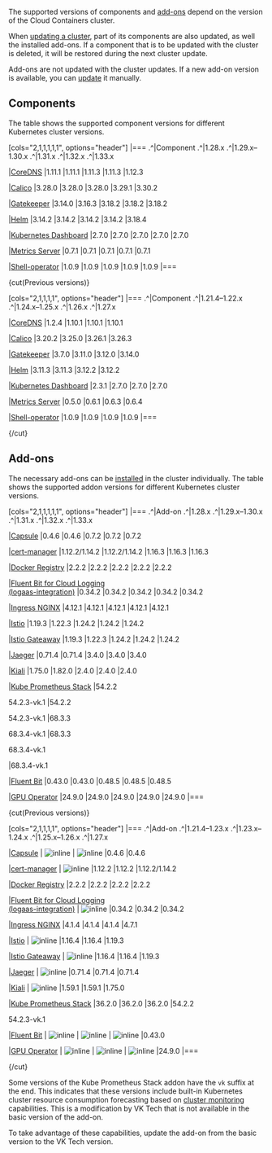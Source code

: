 The supported versions of components and [add-ons](../../addons-and-settings/addons) depend on the version of the Cloud Containers cluster.

When [updating a cluster](../../../instructions/update), part of its components are also updated, as well the installed add-ons. If a component that is to be updated with the cluster is deleted, it will be restored during the next cluster update.

Add-ons are not updated with the cluster updates. If a new add-on version is available, you can [update](/en/kubernetes/k8s/instructions/addons/manage-addons#updating_addon_version) it manually. 

## Components

The table shows the supported component versions for different Kubernetes cluster versions.

[cols="2,1,1,1,1,1", options="header"]
|===
.^|Component
.^|1.28.x
.^|1.29.x–1.30.x
.^|1.31.x
.^|1.32.x
.^|1.33.x

|[CoreDNS](https://github.com/coredns/coredns)
|1.11.1
|1.11.1
|1.11.3
|1.11.3
|1.12.3

|[Calico](https://github.com/projectcalico/calico)
|3.28.0
|3.28.0
|3.28.0
|3.29.1
|3.30.2

|[Gatekeeper](https://github.com/open-policy-agent/gatekeeper)
|3.14.0
|3.16.3
|3.18.2
|3.18.2
|3.18.2

|[Helm](https://github.com/helm/helm)
|3.14.2
|3.14.2
|3.14.2
|3.14.2
|3.18.4

|[Kubernetes Dashboard](https://github.com/kubernetes/dashboard)
|2.7.0
|2.7.0
|2.7.0
|2.7.0
|2.7.0

|[Metrics Server](https://github.com/kubernetes-sigs/metrics-server)
|0.7.1
|0.7.1
|0.7.1
|0.7.1
|0.7.1

|[Shell-operator](https://github.com/flant/shell-operator)
|1.0.9
|1.0.9
|1.0.9
|1.0.9
|1.0.9
|===

{cut(Previous versions)}

[cols="2,1,1,1,1", options="header"]
|===
.^|Component
.^|1.21.4–1.22.x
.^|1.24.x–1.25.x
.^|1.26.x
.^|1.27.x

|[CoreDNS](https://github.com/coredns/coredns)
|1.2.4
|1.10.1
|1.10.1
|1.10.1

|[Calico](https://github.com/projectcalico/calico)
|3.20.2
|3.25.0
|3.26.1
|3.26.3

|[Gatekeeper](https://github.com/open-policy-agent/gatekeeper)
|3.7.0
|3.11.0
|3.12.0
|3.14.0

|[Helm](https://github.com/helm/helm)
|3.11.3
|3.11.3
|3.12.2
|3.12.2

|[Kubernetes Dashboard](https://github.com/kubernetes/dashboard)
|2.3.1
|2.7.0
|2.7.0
|2.7.0

|[Metrics Server](https://github.com/kubernetes-sigs/metrics-server)
|0.5.0
|0.6.1
|0.6.3
|0.6.4

|[Shell-operator](https://github.com/flant/shell-operator)
|1.0.9
|1.0.9
|1.0.9
|1.0.9
|===

{/cut} 

## Add-ons

The necessary add-ons can be [installed](../../../instructions/addons/manage-addons#installing_addon) in the cluster individually. The table shows the supported addon versions for different Kubernetes cluster versions.

[cols="2,1,1,1,1,1", options="header"]
|===
.^|Add-on
.^|1.28.x
.^|1.29.x–1.30.x
.^|1.31.x
.^|1.32.x
.^|1.33.x

|[Capsule](https://github.com/projectcapsule/capsule)
|0.4.6
|0.4.6
|0.7.2
|0.7.2
|0.7.2

|[cert-manager](https://github.com/cert-manager/cert-manager)
|1.12.2/1.14.2
|1.12.2/1.14.2
|1.16.3
|1.16.3
|1.16.3

|[Docker Registry](https://github.com/twuni/docker-registry.helm)
|2.2.2
|2.2.2
|2.2.2
|2.2.2
|2.2.2

|[Fluent Bit for Cloud Logging<br>(logaas-integration)](../../../instructions/addons/advanced-installation/install-advanced-logaas-integration)
|0.34.2
|0.34.2
|0.34.2
|0.34.2
|0.34.2

|[Ingress NGINX](https://github.com/kubernetes/ingress-nginx)
|4.12.1
|4.12.1
|4.12.1
|4.12.1
|4.12.1

|[Istio](https://github.com/istio/istio)
|1.19.3
|1.22.3
|1.24.2
|1.24.2
|1.24.2

|[Istio Gateaway](https://github.com/istio/gateway-api)
|1.19.3
|1.22.3
|1.24.2
|1.24.2
|1.24.2

|[Jaeger](https://github.com/jaegertracing/jaeger)
|0.71.4
|0.71.4
|3.4.0
|3.4.0
|3.4.0

|[Kiali](https://github.com/kiali/kiali)
|1.75.0
|1.82.0
|2.4.0
|2.4.0
|2.4.0

|[Kube Prometheus Stack](https://github.com/prometheus-operator/kube-prometheus)
|54.2.2

54.2.3-vk.1
|54.2.2

54.2.3-vk.1
|68.3.3

68.3.4-vk.1
|68.3.3

68.3.4-vk.1

|68.3.4-vk.1

|[Fluent Bit](https://github.com/fluent/fluent-bit)
|0.43.0
|0.43.0
|0.48.5
|0.48.5
|0.48.5

|[GPU Operator](https://github.com/NVIDIA/gpu-operator)
|24.9.0
|24.9.0
|24.9.0
|24.9.0
|24.9.0
|===

{cut(Previous versions)}

[cols="2,1,1,1,1", options="header"]
|===
.^|Add-on
.^|1.21.4–1.23.x
.^|1.23.x–1.24.x
.^|1.25.x–1.26.x
.^|1.27.x

|[Capsule](https://github.com/projectcapsule/capsule)
| ![](/ru/assets/no.svg "inline")
| ![](/ru/assets/no.svg "inline")
|0.4.6
|0.4.6

|[cert-manager](https://github.com/cert-manager/cert-manager)
| ![](/ru/assets/no.svg "inline")
|1.12.2
|1.12.2
|1.12.2/1.14.2

|[Docker Registry](https://github.com/twuni/docker-registry.helm)
|2.2.2
|2.2.2
|2.2.2
|2.2.2

|[Fluent Bit for Cloud Logging<br>(logaas-integration)](../../../instructions/addons/advanced-installation/install-advanced-logaas-integration)
| ![](/ru/assets/no.svg "inline")
|0.34.2
|0.34.2
|0.34.2

|[Ingress NGINX](https://github.com/kubernetes/ingress-nginx)
|4.1.4
|4.1.4
|4.1.4
|4.7.1

|[Istio](https://github.com/istio/istio)
| ![](/ru/assets/no.svg "inline")
|1.16.4
|1.16.4
|1.19.3

|[Istio Gateaway](https://github.com/istio/gateway-api)
| ![](/ru/assets/no.svg "inline")
|1.16.4
|1.16.4
|1.19.3

|[Jaeger](https://github.com/jaegertracing/jaeger)
| ![](/ru/assets/no.svg "inline")
|0.71.4
|0.71.4
|0.71.4

|[Kiali](https://github.com/kiali/kiali)
| ![](/ru/assets/no.svg "inline")
|1.59.1
|1.59.1
|1.75.0

|[Kube Prometheus Stack](https://github.com/prometheus-operator/kube-prometheus)
|36.2.0
|36.2.0
|36.2.0
|54.2.2

54.2.3-vk.1

|[Fluent Bit](https://github.com/fluent/fluent-bit)
| ![](/ru/assets/no.svg "inline")
| ![](/ru/assets/no.svg "inline")
| ![](/ru/assets/no.svg "inline")
|0.43.0

|[GPU Operator](https://github.com/NVIDIA/gpu-operator)
| ![](/ru/assets/no.svg "inline")
| ![](/ru/assets/no.svg "inline")
| ![](/ru/assets/no.svg "inline")
|24.9.0
|===

{/cut}

Some versions of the Kube Prometheus Stack addon have the `vk` suffix at the end. This indicates that these versions include built-in Kubernetes cluster resource consumption forecasting based on [cluster monitoring](/en/kubernetes/k8s/monitoring) capabilities. This is a modification by VK Tech that is not available in the basic version of the add-on.

To take advantage of these capabilities, update the add-on from the basic version to the VK Tech version.
